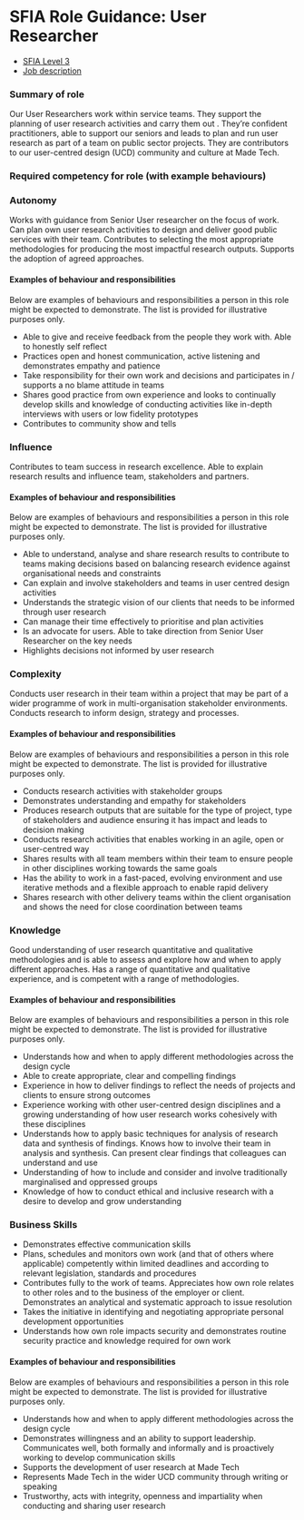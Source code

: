 # SFIA Role Guidance: User Researcher

- [SFIA Level 3](https://sfia-online.org/en/legacy-sfia/sfia-7/responsibilities/level-3)
- [Job description](https://github.com/madetech/handbook/blob/main/roles/sfia%20(legacy)/user_researcher.md)

### Summary of role

Our User Researchers work within service teams. They support the planning of user research activities and carry them out . They’re confident practitioners, able to support our seniors and leads to  plan and run user research as part of a team on public sector projects. They are contributors to our user-centred design (UCD) community and culture at Made Tech.

### Required competency for role (with example behaviours)

### Autonomy

Works with guidance from Senior User researcher on the focus of work.  Can plan own user research activities to  design and deliver good public services with their team. Contributes to selecting the most appropriate methodologies for  producing the most impactful research outputs.  Supports the adoption of agreed approaches.

#### Examples of behaviour and responsibilities

Below are examples of behaviours and responsibilities a person in this role might be expected to demonstrate. The list is provided for illustrative purposes only.

- Able to give and receive feedback from the people they work with. Able to honestly self reflect
- Practices open and honest communication, active listening and demonstrates empathy and patience
- Take responsibility for their own work and decisions and participates in / supports  a no blame attitude in teams
- Shares good practice from own experience and looks to continually develop skills and knowledge of conducting activities like in-depth interviews with users or low fidelity prototypes
- Contributes to  community show and tells

### Influence

Contributes to team success in research excellence.
Able to explain research results and influence team, stakeholders and partners.

#### Examples of behaviour and responsibilities

Below are examples of behaviours and responsibilities a person in this role might be expected to demonstrate. The list is provided for illustrative purposes only.

- Able to understand, analyse and share research results to contribute to teams making decisions based on balancing research evidence against organisational needs and constraints
- Can explain and involve  stakeholders and teams in user centred design activities
- Understands the strategic vision of our clients that needs to be informed through user research
- Can  manage their time effectively to prioritise and plan activities
- Is an advocate for users. Able to take direction from Senior User Researcher on the key needs
- Highlights decisions not informed by user research

### Complexity

Conducts  user research in their team within a project that may be part of a wider programme of work in multi-organisation stakeholder environments. Conducts research to inform design, strategy and processes.

#### Examples of behaviour and responsibilities

Below are examples of behaviours and responsibilities a person in this role might be expected to demonstrate. The list is provided for illustrative purposes only.

- Conducts research activities with stakeholder groups
- Demonstrates understanding and empathy for stakeholders
- Produces research outputs that are suitable for the type of project, type of stakeholders and audience ensuring it has impact and leads to decision making
- Conducts research activities that enables working in an agile, open or user-centred way
- Shares results with all team members  within their team to ensure people in other disciplines working towards the same goals
- Has the ability to work in a fast-paced, evolving environment and use iterative methods and a flexible approach to enable rapid delivery
- Shares research with other delivery teams within the client organisation and shows the need for close coordination between teams

### Knowledge

Good understanding  of user research quantitative and qualitative methodologies and is able to assess and explore how and when to apply different approaches.
Has a range of quantitative and qualitative experience, and is competent with a range of methodologies.

#### Examples of behaviour and responsibilities

Below are examples of behaviours and responsibilities a person in this role might be expected to demonstrate. The list is provided for illustrative purposes only.

- Understands how and when to apply different methodologies across the design cycle
- Able to create appropriate, clear and compelling findings
- Experience in how to deliver findings to reflect the needs of projects and clients to ensure strong outcomes
- Experience working with other user-centred design disciplines and a growing  understanding of how user research works cohesively with these disciplines
- Understands how to apply basic techniques for analysis of research data and synthesis of findings. Knows how to involve their team in analysis and synthesis. Can present clear findings that colleagues can understand and use
- Understanding of how to include and consider and involve traditionally marginalised and oppressed groups
- Knowledge of how to conduct  ethical and inclusive research with a desire to develop and grow understanding

### Business Skills

- Demonstrates effective communication skills
- Plans, schedules and monitors own work (and that of others where applicable) competently within limited deadlines and according to relevant legislation, standards and procedures
- Contributes fully to the work of teams. Appreciates how own role relates to other roles and to the business of the employer or client. Demonstrates an analytical and systematic approach to issue resolution
- Takes the initiative in identifying and negotiating appropriate personal development opportunities
- Understands how own role impacts security and demonstrates routine security practice and knowledge required for own work

#### Examples of behaviour and responsibilities

Below are examples of behaviours and responsibilities a person in this role might be expected to demonstrate. The list is provided for illustrative purposes only.

- Understands how and when to apply different methodologies across the design cycle
- Demonstrates willingness and an ability to support leadership. Communicates well, both formally and informally and is proactively working to develop communication skills
- Supports the development of user research at Made Tech
- Represents Made Tech in the wider UCD community through writing or speaking
- Trustworthy, acts with integrity, openness and impartiality when conducting and sharing user research
